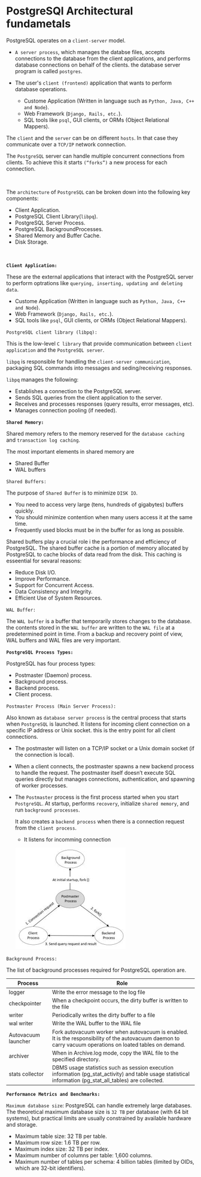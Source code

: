 # PostgreSQl Architectural fundametals

PostgreSQL operates on a `client-server` model.

- `A server process`, which manages the databse files, accepts connections to the database from the client applications, and performs database connections on behalf of the clients. the database server program is called `postgres`.

- The user's `client (frontend)` application that wants to perform database operations.

  - Custome Application (Written in language such as `Python, Java, C++ and Node`).
  - Web Framework (`Django, Rails, etc.`).
  - SQL tools like `psql`, GUI clients, or ORMs (Object Relational Mappers).

The `client` and the `server` can be on different `hosts`. In that case they communicate over a `TCP/IP` network connection.

The `PostgreSQL` server can handle multiple concurrent connections from clients. To achieve this it starts `(“forks”)` a new process for each connection.

<br />

The `architecture` of `PostgreSQL` can be broken down into the following key components:

- Client Application.
- PostgreSQL Client Library(`libpq`).
- PostgreSQL Server Process.
- PostgreSQL BackgroundProcesses.
- Shared Memory and Buffer Cache.
- Disk Storage.

<br />

**`Client Application:`**

These are the external applications that interact with the PostgreSQL server to perform optrations like `querying, inserting, updating and deleting data`.

- Custome Application (Written in language such as `Python, Java, C++ and Node`).
- Web Framework (`Django, Rails, etc.`).
- SQL tools like `psql`, GUI clients, or ORMs (Object Relational Mappers).

`PostgreSQL client library (libpq):`

This is the low-level `C library` that provide communication between `client application` and the `PostgreSQL server`.

`libpq` is responsible for handling the `client-server communication`, packaging SQL commands into messages and seding/receiving responses.

`libpq` manages the following:

- Establishes a connection to the PostgreSQL server.
- Sends SQL queries from the client application to the server.
- Receives and processes responses (query results, error messages, etc).
- Manages connection pooling (if needed).

**`Shared Memory:`**

Shared memory refers to the memory reserved for the `database caching` and `transaction log caching`.

The most important elements in shared memory are

- Shared Buffer
- WAL buffers

`Shared Buffers:`

The purpose of `Shared Buffer` is to minimize `DISK IO`.

- You need to access very large (tens, hundreds of gigabytes) buffers quickly.
- You should minimize contention when many users access it at the same time.
- Frequently used blocks must be in the buffer for as long as possible.

Shared buffers play a crucial role i the performance and efficiency of PostgreSQL.
The shared buffer cache is a portion of memory allocated by PostgreSQL to cache blocks of data read from the disk. This caching is esseential for sevaral reasons:

- Reduce Disk I/O.
- Improve Performance.
- Support for Concurrent Access.
- Data Consistency and Integrity.
- Efficient Use of System Resources.

`WAL Buffer:`

The `WAL buffer` is a buffer that temporarily stores changes to the database.
the contents stored in the `WAL buffer` are written to the `WAL file` at a predetermined point in time.
From a backup and recovery point of view, WAL buffers and WAL files are very important.

**`PostgreSQL Process Types:`**

PostgreSQL has four process types:

- Postmaster (Daemon) process.
- Background process.
- Backend process.
- Client process.

`Postmaster Process (Main Server Process):`

Also known as `database server process` is the central process that starts when `PostgreSQL` is launched. It listens for incoming client connection on a specific IP address or Unix socket. this is the entry point for all client connections.

- The postmaster will listen on a TCP/IP socket or a Unix domain socket (if the connection is local).

- When a client connects, the postmaster spawns a new backend process to handle the request. The postmaster itself doesn’t execute SQL queries directly but manages connections, authentication, and spawning of worker processes.

- The `Postmaster` process is the first process started when you start `PostgreSQL`.
  At startup, performs `recovery`, initialize `shared memory`, and run `background processes`.

  It also creates a `backend process` when there is a connection request from the `client process`.

  - It listens for incomming connection

  ![alt text](image.png)

`Background Process:`

The list of background processes required for PostgreSQL operation are.

| Process             | Role                                                                                                                                                        |
| ------------------- | ----------------------------------------------------------------------------------------------------------------------------------------------------------- |
| logger              | Write the error message to the log file                                                                                                                     |
| checkpointer        | When a checkpoint occurs, the dirty buffer is written to the file                                                                                           |
| writer              | Periodically writes the dirty buffer to a file                                                                                                              |
| wal writer          | Write the WAL buffer to the WAL file                                                                                                                        |
| Autovacuum launcher | Fork autovacuum worker when autovacuum is enabled. It is the responsibility of the autovacuum daemon to carry vacuum operations on loated tables on demand. |
| archiver            | When in Archive.log mode, copy the WAL file to the specified directory.                                                                                     |
| stats collector     | DBMS usage statistics such as session execution information (pg_stat_activity) and table usage statistical information (pg_stat_all_tables) are collected.  |

**`Performance Metrics and Benchmarks:`**

`Maximum database size`: PostgreSQL can handle extremely large databases. The theoretical maximum database size is `32 TB` per database (with 64 bit systems), but practical limits are usually constrained by available hardware and storage.

- Maximum table size: 32 TB per table.
- Maximum row size: 1.6 TB per row.
- Maximum index size: 32 TB per index.
- Maximum number of columns per table: 1,600 columns.
- Maximum number of tables per schema: 4 billion tables (limited by OIDs, which are 32-bit identifiers).
